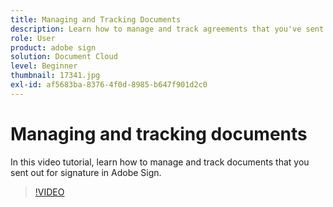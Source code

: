 ```yaml
---
title: Managing and Tracking Documents
description: Learn how to manage and track agreements that you've sent for signature
role: User
product: adobe sign
solution: Document Cloud
level: Beginner
thumbnail: 17341.jpg
exl-id: af5683ba-8376-4f0d-8985-b647f901d2c0
---
```

# Managing and tracking documents

In this video tutorial, learn how to manage and track documents that you sent out for signature in Adobe Sign.

>[!VIDEO](https://video.tv.adobe.com/v/17341?hidetitle=true)

